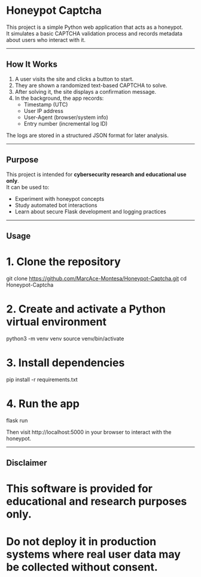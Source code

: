 # Honeypot Captcha

This project is a simple Python web application that acts as a honeypot.  
It simulates a basic CAPTCHA validation process and records metadata about users who interact with it.

---

## How It Works
1. A user visits the site and clicks a button to start.
2. They are shown a randomized text-based CAPTCHA to solve.
3. After solving it, the site displays a confirmation message.
4. In the background, the app records:
   - Timestamp (UTC)
   - User IP address
   - User-Agent (browser/system info)
   - Entry number (incremental log ID)

The logs are stored in a structured JSON format for later analysis.

---

## Purpose
This project is intended for **cybersecurity research and educational use only**.  
It can be used to:
- Experiment with honeypot concepts  
- Study automated bot interactions  
- Learn about secure Flask development and logging practices  

---

## Usage

# 1. Clone the repository
git clone https://github.com/MarcAce-Montesa/Honeypot-Captcha.git
cd Honeypot-Captcha

# 2. Create and activate a Python virtual environment
python3 -m venv venv
source venv/bin/activate

# 3. Install dependencies
pip install -r requirements.txt

# 4. Run the app
flask run

Then visit http://localhost:5000 in your browser to interact with the honeypot.

---

## Disclaimer

# This software is provided for educational and research purposes only.
# Do not deploy it in production systems where real user data may be collected without consent.